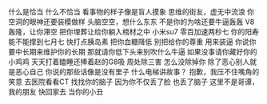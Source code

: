 什么是恰当 什么不恰当
看事物的样子像是盲人摸象
思维的街友，虚无中流浪
你空洞的眼神还要装模做样
头脑空空，想什么东东
不是你的为啥还要牛逼轰轰
V8轰隆，让你滞空
把你埋葬让给你躺入棺材之中
小米su7 零百加速两秒七
你的阳寿 能不能撑到七月七
快打点胰岛素 把你血糖降低
别把给你的尊重 用来装逼
你说你要中长期来维护你的长期
那就请你低下头来别吹什么牛逼
如果没事请你藏好你的小鸡鸡
天天打着瞌睡还捧着赵的G8吸
周处除三害 怎么没除掉你
除了恶心别人就是恶心自己
你说的那些话像是没有里子
什么电梯讲故事？
抱歉，我压不住嘴角的笑意
去医院看看CT 找找你的脑子
因为你不仅丢了脸 也丢了脑子
这里不是哥谭，我的朋友
快回家去 当你的小丑
